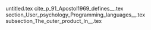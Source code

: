 untitled.tex
cite_p_91_Apostol1969_defines__.tex
section_User_psychology_Programming_languages__.tex
subsection_The_outer_product_In__.tex
